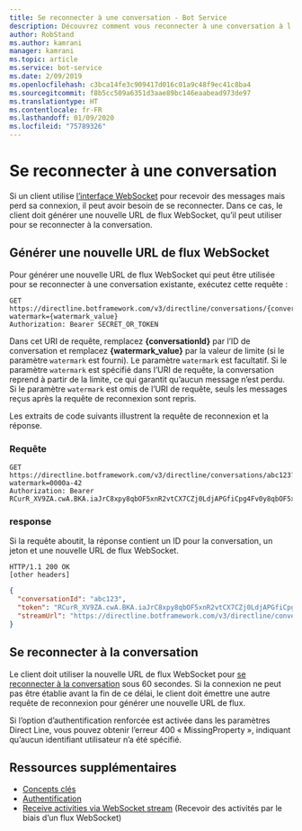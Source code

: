 ```yaml
---
title: Se reconnecter à une conversation - Bot Service
description: Découvrez comment vous reconnecter à une conversation à l’aide de l’API Direct Line v3.0.
author: RobStand
ms.author: kamrani
manager: kamrani
ms.topic: article
ms.service: bot-service
ms.date: 2/09/2019
ms.openlocfilehash: c3bca14fe3c909417d016c01a9c48f9ec41c8ba4
ms.sourcegitcommit: f8b5cc509a6351d3aae89bc146eaabead973de97
ms.translationtype: HT
ms.contentlocale: fr-FR
ms.lasthandoff: 01/09/2020
ms.locfileid: "75789326"
---
```

# <a name="reconnect-to-a-conversation"></a>Se reconnecter à une conversation

Si un client utilise [l’interface WebSocket](bot-framework-rest-direct-line-3-0-receive-activities.md#connect-via-websocket) pour recevoir des messages mais perd sa connexion, il peut avoir besoin de se reconnecter. Dans ce cas, le client doit générer une nouvelle URL de flux WebSocket, qu’il peut utiliser pour se reconnecter à la conversation.

## <a name="generate-a-new-websocket-stream-url"></a>Générer une nouvelle URL de flux WebSocket

Pour générer une nouvelle URL de flux WebSocket qui peut être utilisée pour se reconnecter à une conversation existante, exécutez cette requête : 

```http
GET https://directline.botframework.com/v3/directline/conversations/{conversationId}?watermark={watermark_value}
Authorization: Bearer SECRET_OR_TOKEN
```

Dans cet URI de requête, remplacez **{conversationId}** par l’ID de conversation et remplacez **{watermark_value}** par la valeur de limite (si le paramètre `watermark` est fourni). Le paramètre `watermark` est facultatif. Si le paramètre `watermark` est spécifié dans l’URI de requête, la conversation reprend à partir de la limite, ce qui garantit qu’aucun message n’est perdu. Si le paramètre `watermark` est omis de l’URI de requête, seuls les messages reçus après la requête de reconnexion sont repris.

Les extraits de code suivants illustrent la requête de reconnexion et la réponse.

### <a name="request"></a>Requête

```http
GET https://directline.botframework.com/v3/directline/conversations/abc123?watermark=0000a-42
Authorization: Bearer RCurR_XV9ZA.cwA.BKA.iaJrC8xpy8qbOF5xnR2vtCX7CZj0LdjAPGfiCpg4Fv0y8qbOF5xPGfiCpg4Fv0y8qqbOF5x8qbOF5xn
```

### <a name="response"></a>response

Si la requête aboutit, la réponse contient un ID pour la conversation, un jeton et une nouvelle URL de flux WebSocket.

```http
HTTP/1.1 200 OK
[other headers]
```

```json
{
  "conversationId": "abc123",
  "token": "RCurR_XV9ZA.cwA.BKA.iaJrC8xpy8qbOF5xnR2vtCX7CZj0LdjAPGfiCpg4Fv0y8qbOF5xPGfiCpg4Fv0y8qqbOF5x8qbOF5xn",
  "streamUrl": "https://directline.botframework.com/v3/directline/conversations/abc123/stream?watermark=000a-4&amp;t=RCurR_XV9ZA.cwA..."
}
```

## <a name="reconnect-to-the-conversation"></a>Se reconnecter à la conversation

Le client doit utiliser la nouvelle URL de flux WebSocket pour [se reconnecter à la conversation](bot-framework-rest-direct-line-3-0-receive-activities.md#connect-via-websocket) sous 60 secondes. Si la connexion ne peut pas être établie avant la fin de ce délai, le client doit émettre une autre requête de reconnexion pour générer une nouvelle URL de flux.

Si l’option d’authentification renforcée est activée dans les paramètres Direct Line, vous pouvez obtenir l’erreur 400 « MissingProperty », indiquant qu’aucun identifiant utilisateur n’a été spécifié.

## <a name="additional-resources"></a>Ressources supplémentaires

- [Concepts clés](bot-framework-rest-direct-line-3-0-concepts.md)
- [Authentification](bot-framework-rest-direct-line-3-0-authentication.md)
- [Receive activities via WebSocket stream](bot-framework-rest-direct-line-3-0-receive-activities.md#connect-via-websocket) (Recevoir des activités par le biais d’un flux WebSocket)
